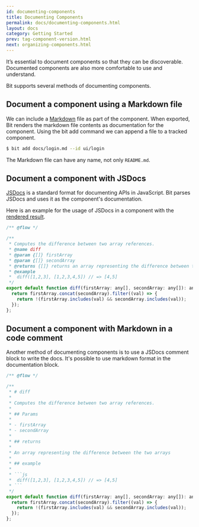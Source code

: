 ```yaml
---
id: documenting-components
title: Documenting Components
permalink: docs/documenting-components.html
layout: docs
category: Getting Started
prev: tag-component-version.html
next: organizing-components.html
---
```


It’s essential to document components so that they can be discoverable. Documented components are also more comfortable to use and understand.

Bit supports several methods of documenting components.

## Document a component using a Markdown file

We can include a [Markdown](https://en.wikipedia.org/wiki/Markdown) file as part of the component. When exported, Bit renders the markdown file contents as documentation for the component.
Using the bit add command we can append a file to a tracked component.

```bash
$ bit add docs/login.md --id ui/login
```

The Markdown file can have any name, not only `README.md`.

## Document a component with JSDocs

[JSDocs](http://usejsdoc.org) is a standard format for documenting APIs in JavaScript. Bit parses JSDocs and uses it as the component's documentation.

Here is an example for the usage of JSDocs in a component with the [rendered result](https://bit.dev/bit/utils/array/diff).

```js
/** @flow */

/**
 * Computes the difference between two array references.
 * @name diff
 * @param {[]} firstArray
 * @param {[]} secondArray
 * @returns {[]} returns an array representing the difference between the two arrays
 * @example
 *  diff([1,2,3], [1,2,3,4,5]) // => [4,5]
 */
export default function diff(firstArray: any[], secondArray: any[]): any[] {
  return firstArray.concat(secondArray).filter((val) => {
    return !(firstArray.includes(val) && secondArray.includes(val));
  });
};
```

## Document a component with Markdown in a code comment

Another method of documenting components is to use a JSDocs comment block to write the docs. It's possible to use markdown format in the documentation block.

```js
/** @flow */

/**
 * # diff
 *
 * Computes the difference between two array references.
 *
 * ## Params
 *
 * - firstArray
 * - secondArray
 *
 * ## returns
 *
 * An array representing the difference between the two arrays
 *
 * ## example
 *
 * ```js
 *  diff([1,2,3], [1,2,3,4,5]) // => [4,5]
 * ```
 */
export default function diff(firstArray: any[], secondArray: any[]): any[] {
  return firstArray.concat(secondArray).filter((val) => {
    return !(firstArray.includes(val) && secondArray.includes(val));
  });
};
```